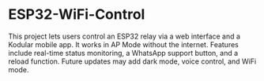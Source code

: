 # ESP32-WiFi-Control
This project lets users control an ESP32 relay via a web interface and a Kodular mobile app. It works in AP Mode without the internet. Features include real-time status monitoring, a WhatsApp support button, and a reload function. Future updates may add dark mode, voice control, and WiFi mode. 
